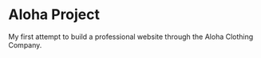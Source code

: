 # Aloha Project

My first attempt to build a professional website through the Aloha Clothing Company.

